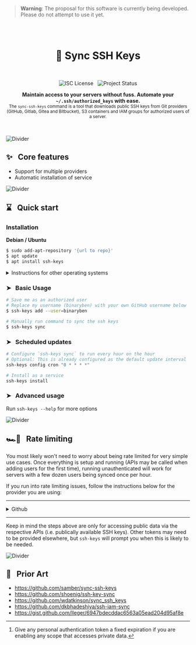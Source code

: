 > **Warning**: The proposal for this software is currently being developed. Please do not attempt to use it yet.

<br /><br /><div align="center">

# 🔐 Sync SSH Keys
<br />

![ISC License](https://img.shields.io/badge/license-ISC-green?style=for-the-badge) &nbsp; ![Project Status](https://img.shields.io/badge/status-💡%20PROPOSAL-yellow?style=for-the-badge)

<strong>Maintain access to your servers without fuss. Automate your `~/.ssh/authorized_keys` with ease.</strong><br />
<sub>The `sync-ssh-keys` command is a tool that downloads public SSH keys from Git providers (GitHub, Gitlab, Gitea and Bitbucket), S3 containers and IAM groups for authorized users of a server.</sub>

<br /></div>

![Divider](https://raw.githubusercontent.com/andreasbm/readme/master/assets/lines/solar.png)

## ✨ &nbsp; Core features

* Support for multiple providers
* Automatic installation of service

![Divider](https://raw.githubusercontent.com/andreasbm/readme/master/assets/lines/solar.png)

## ⌛️ &nbsp; Quick start

### Installation

**Debian / Ubuntu**

```sh
$ sudo add-apt-repository '{url to repo}'
$ apt update
$ apt install ssh-keys
```

<details>

<summary>Instructions for other operating systems</summary><br />

**Alpine**

```sh
apk add ssh-keys
```

**macOS**

```sh
$ brew install ssh-keys
```

> **Warning:** the below distros have not been tested by myself

**CentOS**

TODO:

**OpenSUSE**

TODO:

**FreeBSD**

TODO:

**Fedora**

TODO:

</details>

### ➤ &nbsp; Basic Usage

```sh
# Save me as an authorized user
# Replace my username (binaryben) with your own GitHub username below
$ ssh-keys add --user=binaryben

# Manually run command to sync the ssh keys
$ ssh-keys sync
```

### ➤ &nbsp; Scheduled updates

```sh
# Configure `ssh-keys sync` to run every hour on the hour
# Optional: This is already configured as the default update interval
ssh-keys config cron "0 * * * *"

# Install as a service
ssh-keys install
```

### ➤ &nbsp; Advanced usage

Run `ssh-keys --help` for more options

![Divider](https://raw.githubusercontent.com/andreasbm/readme/master/assets/lines/solar.png)

## 🏎💨 &nbsp; Rate limiting

You most likely won't need to worry about being rate limited for very simple use cases. Once everything is setup and running (APIs may be called when adding users for the first time), running unauthenticated will work for servers with a few dozen users being synced once per hour.

If you run into rate limiting issues, follow the instructions below for the provider you are using:

<hr />

<details><summary>Github</summary><br />

GitHub limits at a rate of 60 requests per hour for unauthenticated requests. Follow the instructions below to increase this to 5,000 per hour.

1. Visit your **Settings** > **Developer settings** > [**Personal access tokens**](https://github.com/settings/tokens) page
2. Click the "Generate token" button
3. Authenticate if requested
4. Give the token a title (e.g. "Sync SSH Keys")
5. Select no expiration[^expiration-security]
6. Tick `read:public_key`
7. Click generate token and copy the token to the clipboard
8. Run `ssh-keys config github.token <token>`

Make sure you replace `<token>` in Step 8 with the copied token from Step 7

[^expiration-security]: Give any personal authentication token a fixed expiration if you are enabling any scope that accesses private data.

</details>

<hr />

Keep in mind the steps above are only for accessing public data via the respective APIs (i.e. publically available SSH keys). Other tokens may need to be provided elsewhere, but `ssh-keys` will prompt you when this is likely to be needed.

![Divider](https://raw.githubusercontent.com/andreasbm/readme/master/assets/lines/solar.png)


## 🎨 &nbsp; Prior Art

* https://github.com/samber/sync-ssh-keys
* https://github.com/shoenig/ssh-key-sync
* https://github.com/wdatkinson/sync_ssh_keys
* https://github.com/dkbhadeshiya/ssh-iam-sync
* https://gist.github.com/lleger/6947bdecddac6563a05ead204d95af8e